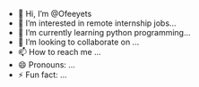 - 👋 Hi, I’m @Ofeeyets
- 👀 I’m interested in remote internship jobs...
- 🌱 I’m currently learning python programming...
- 💞️ I’m looking to collaborate on ...
- 📫 How to reach me ...
- 😄 Pronouns: ...
- ⚡ Fun fact: ...

<!---
Ofeeyets/Ofeeyets is a ✨ special ✨ repository because its `README.md` (this file) appears on your GitHub profile.
You can click the Preview link to take a look at your changes.
--->
